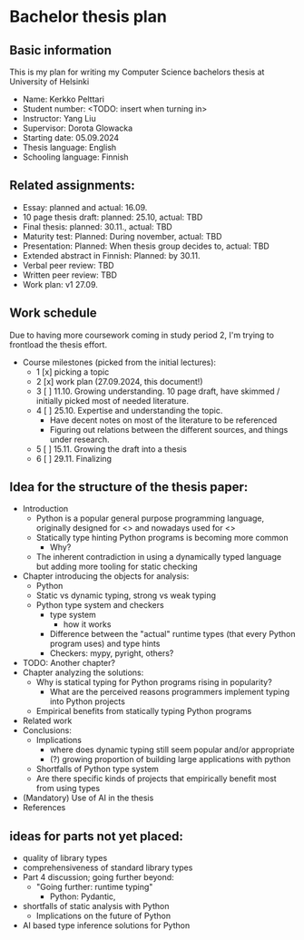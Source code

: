# Bachelor thesis plan

## Basic information

This is my plan for writing my Computer Science bachelors thesis at University of Helsinki

- Name: Kerkko Pelttari
- Student number: <TODO: insert when turning in>
- Instructor: Yang Liu
- Supervisor: Dorota Glowacka
- Starting date: 05.09.2024
- Thesis language: English
- Schooling language: Finnish

## Related assignments:

- Essay: planned and actual: 16.09.
- 10 page thesis draft: planned: 25.10, actual: TBD
- Final thesis: planned: 30.11., actual: TBD
- Maturity test: Planned: During november, actual: TBD
- Presentation: Planned: When thesis group decides to, actual: TBD
- Extended abstract in Finnish: Planned: by 30.11.
- Verbal peer review: TBD
- Written peer review: TBD
- Work plan: v1 27.09.


## Work schedule
Due to having more coursework coming in study period 2, I'm trying to frontload the thesis effort.

- Course milestones (picked from the initial lectures):
    - 1 [x] picking a topic
    - 2 [x] work plan (27.09.2024, this document!)
    - 3 [ ] 11.10. Growing understanding. 10 page draft, have skimmed / initially picked most of needed literature.
    - 4 [ ] 25.10. Expertise and understanding the topic.
        - Have decent notes on most of the literature to be referenced
        - Figuring out relations between the different sources, and things under research.
    - 5 [ ] 15.11. Growing the draft into a thesis
    - 6 [ ] 29.11. Finalizing

## Idea for the structure of the thesis paper:
- Introduction
    - Python is a popular general purpose programming language, originally designed for <> and nowadays used for <>
    - Statically type hinting Python programs is becoming more common
        - Why?
    - The inherent contradiction in using a dynamically typed language but adding more tooling for static checking
- Chapter introducing the objects for analysis:
    - Python
    - Static vs dynamic typing, strong vs weak typing
    - Python type system and checkers
        - type system
            - how it works
        - Difference between the "actual" runtime types (that every Python program uses) and type hints
        - Checkers: mypy, pyright, others?
- TODO: Another chapter?
- Chapter analyzing the solutions:
    -  Why is statical typing for Python programs rising in popularity?
        - What are the perceived reasons programmers implement typing into Python projects
    - Empirical benefits from statically typing Python programs
- Related work
- Conclusions:
    - Implications
        - where does dynamic typing still seem popular and/or appropriate
        - (?) growing proportion of building large applications with python
    - Shortfalls of Python type system
    - Are there specific kinds of projects that empirically benefit most from using types
- (Mandatory) Use of AI in the thesis
- References

##  ideas for parts not yet placed:
- quality of library types
- comprehensiveness of standard library types
- Part 4 discussion; going further beyond:
    - "Going further: runtime typing"
        - Python: Pydantic,
- shortfalls of static analysis with Python
    - Implications on the future of Python
- AI based type inference solutions for Python

